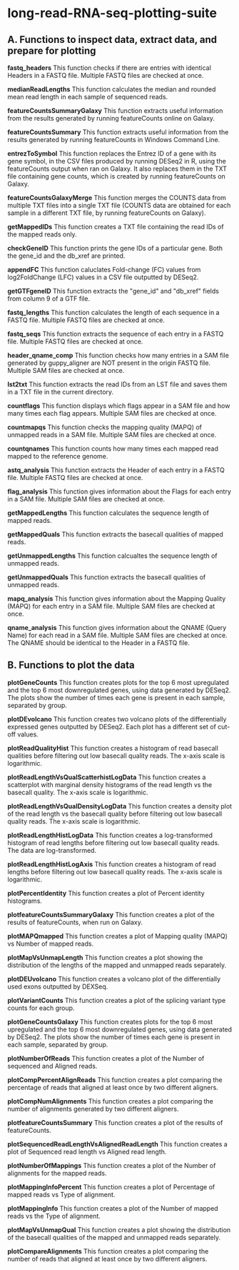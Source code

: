 # long-read-RNA-seq-plotting-suite

## A. Functions to inspect data, extract data, and prepare for plotting

**fastq_headers**
This function checks if there are entries with identical Headers in a FASTQ file. Multiple FASTQ files are checked at once.

**medianReadLengths**
This function calculates the median and rounded mean read length in each sample of sequenced reads.

**featureCountsSummaryGalaxy**
This function extracts useful information from the results generated by running featureCounts online on Galaxy.

**featureCountsSummary**
This function extracts useful information from the results generated by running featureCounts in Windows Command Line.

**entrezToSymbol**
This function replaces the Entrez ID of a gene with its gene symbol, in the CSV files produced by running DESeq2 in R, using the featureCounts output when ran on Galaxy. It also replaces them in the TXT file containing gene counts, which is created by running featureCounts on Galaxy.

**featureCountsGalaxyMerge**
This function merges the COUNTS data from multiple TXT files into a single TXT file (COUNTS data are obtained for each sample in a different TXT file, by running featureCounts on Galaxy).

**getMappedIDs**
This function creates a TXT file containing the read IDs of the mapped reads only.

**checkGeneID**
This function prints the gene IDs of a particular gene. Both the gene_id and the db_xref are printed.

**appendFC**
This function caluclates Fold-change (FC) values from log2FoldChange (LFC) values in a CSV file outputted by DESeq2.

**getGTFgeneID**
This function extracts the "gene_id" and "db_xref" fields from column 9 of a GTF file.

**fastq_lengths**
This function calculates the length of each sequence in a FASTQ file. Multiple FASTQ files are checked at once.

**fastq_seqs**
This function extracts the sequence of each entry in a FASTQ file. Multiple FASTQ files are checked at once.

**header_qname_comp**
This function checks how many entries in a SAM file generated by guppy_aligner are NOT present in the origin FASTQ file. Multiple SAM files are checked at once.

**lst2txt**
This function extracts the read IDs from an LST file and saves them in a TXT file in the current directory.

**countflags**
This function displays which flags appear in a SAM file and how many times each flag appears. Multiple SAM files are checked at once.

**countmapqs**
This function checks the mapping quality (MAPQ) of unmapped reads in a SAM file. Multiple SAM files are checked at once.

**countqnames**
This function counts how many times each mapped read mapped to the reference genome.

**astq_analysis**
This function extracts the Header of each entry in a FASTQ file. Multiple FASTQ files are checked at once.

**flag_analysis**
This function gives information about the Flags for each entry in a SAM file. Multiple SAM files are checked at once.

**getMappedLengths**
This function calculates the sequence length of mapped reads.

**getMappedQuals**
This function extracts the basecall qualities of mapped reads.

**getUnmappedLengths**
This function calcualtes the sequence length of unmapped reads.

**getUnmappedQuals**
This function extracts the basecall qualities of unmapped reads.

**mapq_analysis**
This function gives information about the Mapping Quality (MAPQ) for each entry in a SAM file. Multiple SAM files are checked at once.

**qname_analysis**
This function gives information about the QNAME (Query Name) for each read in a SAM file. Multiple SAM files are checked at once. The QNAME should be identical to the Header in a FASTQ file.

## B. Functions to plot the data

**plotGeneCounts**
This function creates plots for the top 6 most upregulated and the top 6 most downregulated genes, using data generated by DESeq2. The plots show the number of times each gene is present in each sample, separated by group.

**plotDEvolcano**
This function creates two volcano plots of the differentially expressed genes outputted by DESeq2. Each plot has a different set of cut-off values.

**plotReadQualityHist**
This function creates a histogram of read basecall qualities before filtering out low basecall quality reads. The x-axis scale is logarithmic.

**plotReadLengthVsQualScatterhistLogData**
This function creates a scatterplot with marginal density histograms of the read length vs the basecall quality. The x-axis scale is logarithmic.

**plotReadLengthVsQualDensityLogData**
This function creates a density plot of the read length vs the basecall quality before filtering out low basecall quality reads. The x-axis scale is logarithmic.

**plotReadLengthHistLogData**
This function creates a log-transformed histogram of read lengths before filtering out low basecall quality reads. The data are log-transformed.

**plotReadLengthHistLogAxis**
This function creates a histogram of read lengths before filtering out low basecall quality reads. The x-axis scale is logarithmic.

**plotPercentIdentity**
This function creates a plot of Percent identity histograms.

**plotfeatureCountsSummaryGalaxy**
This function creates a plot of the results of featureCounts, when run on Galaxy.

**plotMAPQmapped**
This function creates a plot of Mapping quality (MAPQ) vs Number of mapped reads.

**plotMapVsUnmapLength**
This function creates a plot showing the distribution of the lengths of the mapped and unmapped reads separately.

**plotDEUvolcano**
This function creates a volcano plot of the differentially used exons outputted by DEXSeq.

**plotVariantCounts**
This function creates a plot of the splicing variant type counts for each group.

**plotGeneCountsGalaxy**
This function creates plots for the top 6 most upregulated and the top 6 most downregulated genes, using data generated by DESeq2. The plots show the number of times each gene is present in each sample, separated by group.

**plotNumberOfReads**
This function creates a plot of the Number of sequenced and Aligned reads.

**plotCompPercentAlignReads**
This function creates a plot comparing the percentage of reads that aligned at least once by two different aligners.

**plotCompNumAlignments**
This function creates a plot comparing the number of alignments generated by two different aligners.

**plotfeatureCountsSummary**
This function creates a plot of the results of featureCounts.

**plotSequencedReadLengthVsAlignedReadLength**
This function creates a plot of Sequenced read length vs Aligned read length.

**plotNumberOfMappings**
This function creates a plot of the Number of alignments for the mapped reads.

**plotMappingInfoPercent**
This function creates a plot of Percentage of mapped reads vs Type of alignment.

**plotMappingInfo**
This function creates a plot of the Number of mapped reads vs the Type of alignment.

**plotMapVsUnmapQual**
This function creates a plot showing the distribution of the basecall qualities of the mapped and unmapped reads separately.

**plotCompareAlignments**
This function creates a plot comparing the number of reads that aligned at least once by two different aligners.
